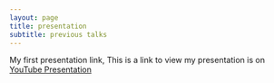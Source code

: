 ```yaml
---
layout: page
title: presentation
subtitle: previous talks
---
```


My first presentation link,  This is a link to view my presentation is on
[YouTube Presentation](https://rawgit.com/zbzoll/fs102Spring2017-presentation2-zbzoll/master/Youtube.html)

